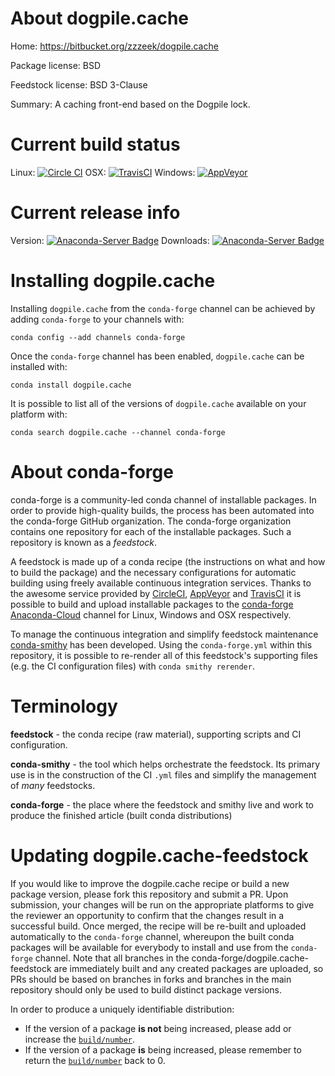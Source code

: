 About dogpile.cache
===================

Home: https://bitbucket.org/zzzeek/dogpile.cache

Package license: BSD

Feedstock license: BSD 3-Clause

Summary: A caching front-end based on the Dogpile lock.



Current build status
====================

Linux: [![Circle CI](https://circleci.com/gh/conda-forge/dogpile.cache-feedstock.svg?style=shield)](https://circleci.com/gh/conda-forge/dogpile.cache-feedstock)
OSX: [![TravisCI](https://travis-ci.org/conda-forge/dogpile.cache-feedstock.svg?branch=master)](https://travis-ci.org/conda-forge/dogpile.cache-feedstock)
Windows: [![AppVeyor](https://ci.appveyor.com/api/projects/status/github/conda-forge/dogpile.cache-feedstock?svg=True)](https://ci.appveyor.com/project/conda-forge/dogpile-cache-feedstock/branch/master)

Current release info
====================
Version: [![Anaconda-Server Badge](https://anaconda.org/conda-forge/dogpile.cache/badges/version.svg)](https://anaconda.org/conda-forge/dogpile.cache)
Downloads: [![Anaconda-Server Badge](https://anaconda.org/conda-forge/dogpile.cache/badges/downloads.svg)](https://anaconda.org/conda-forge/dogpile.cache)

Installing dogpile.cache
========================

Installing `dogpile.cache` from the `conda-forge` channel can be achieved by adding `conda-forge` to your channels with:

```
conda config --add channels conda-forge
```

Once the `conda-forge` channel has been enabled, `dogpile.cache` can be installed with:

```
conda install dogpile.cache
```

It is possible to list all of the versions of `dogpile.cache` available on your platform with:

```
conda search dogpile.cache --channel conda-forge
```


About conda-forge
=================

conda-forge is a community-led conda channel of installable packages.
In order to provide high-quality builds, the process has been automated into the
conda-forge GitHub organization. The conda-forge organization contains one repository
for each of the installable packages. Such a repository is known as a *feedstock*.

A feedstock is made up of a conda recipe (the instructions on what and how to build
the package) and the necessary configurations for automatic building using freely
available continuous integration services. Thanks to the awesome service provided by
[CircleCI](https://circleci.com/), [AppVeyor](http://www.appveyor.com/)
and [TravisCI](https://travis-ci.org/) it is possible to build and upload installable
packages to the [conda-forge](https://anaconda.org/conda-forge)
[Anaconda-Cloud](http://docs.anaconda.org/) channel for Linux, Windows and OSX respectively.

To manage the continuous integration and simplify feedstock maintenance
[conda-smithy](http://github.com/conda-forge/conda-smithy) has been developed.
Using the ``conda-forge.yml`` within this repository, it is possible to re-render all of
this feedstock's supporting files (e.g. the CI configuration files) with ``conda smithy rerender``.


Terminology
===========

**feedstock** - the conda recipe (raw material), supporting scripts and CI configuration.

**conda-smithy** - the tool which helps orchestrate the feedstock.
                   Its primary use is in the construction of the CI ``.yml`` files
                   and simplify the management of *many* feedstocks.

**conda-forge** - the place where the feedstock and smithy live and work to
                  produce the finished article (built conda distributions)


Updating dogpile.cache-feedstock
================================

If you would like to improve the dogpile.cache recipe or build a new
package version, please fork this repository and submit a PR. Upon submission,
your changes will be run on the appropriate platforms to give the reviewer an
opportunity to confirm that the changes result in a successful build. Once
merged, the recipe will be re-built and uploaded automatically to the
`conda-forge` channel, whereupon the built conda packages will be available for
everybody to install and use from the `conda-forge` channel.
Note that all branches in the conda-forge/dogpile.cache-feedstock are
immediately built and any created packages are uploaded, so PRs should be based
on branches in forks and branches in the main repository should only be used to
build distinct package versions.

In order to produce a uniquely identifiable distribution:
 * If the version of a package **is not** being increased, please add or increase
   the [``build/number``](http://conda.pydata.org/docs/building/meta-yaml.html#build-number-and-string).
 * If the version of a package **is** being increased, please remember to return
   the [``build/number``](http://conda.pydata.org/docs/building/meta-yaml.html#build-number-and-string)
   back to 0.
